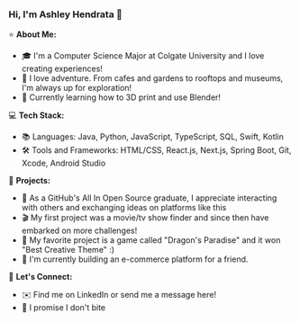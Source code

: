 ### Hi, I'm Ashley Hendrata 👋

⭐️ **About Me:**
- 🎓 I'm a Computer Science Major at Colgate University and I love creating experiences!
- 🚗 I love adventure. From cafes and gardens to rooftops and museums, I'm always up for exploration!
- 🧱 Currently learning how to 3D print and use Blender!

💻 **Tech Stack:**
- 📚 Languages: Java, Python, JavaScript, TypeScript, SQL, Swift, Kotlin
- 🛠️ Tools and Frameworks: HTML/CSS, React.js, Next.js, Spring Boot, Git, Xcode, Android Studio

🚀 **Projects:**
- 🎉 As a GitHub's All In Open Source graduate, I appreciate interacting with others and exchanging ideas on platforms like this
- 🎬 My first project was a movie/tv show finder and since then have embarked on more challenges!
- 🐉 My favorite project is a game called "Dragon's Paradise" and it won "Best Creative Theme" :)
- 🛒 I'm currently building an e-commerce platform for a friend.

🙌 **Let's Connect:**
- ✉️ Find me on LinkedIn or send me a message here!
- 💜 I promise I don't bite

<!--
**ashhendrata/ashhendrata** is a ✨ _special_ ✨ repository because its `README.md` (this file) appears on your GitHub profile.

Here are some ideas to get you started:

- 🔭 I’m currently working on ...
- 🌱 I’m currently learning ...
- 👯 I’m looking to collaborate on ...
- 🤔 I’m looking for help with ...
- 💬 Ask me about ...
- 📫 How to reach me: ...
- 😄 Pronouns: ...
- ⚡ Fun fact: ...
-->
